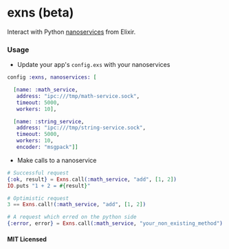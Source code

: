 exns (beta)
===========

Interact with Python [nanoservices](https://github.com/walkr/nanoservice) from Elixir.


### Usage


* Update your app's `config.exs` with your nanoservices

```elixir
config :exns, nanoservices: [

  [name: :math_service,
   address: "ipc:///tmp/math-service.sock",
   timeout: 5000,
   workers: 10],

  [name: :string_service,
   address: "ipc:///tmp/string-service.sock",
   timeout: 5000,
   workers: 10,
   encoder: "msgpack"]]
```


* Make calls to a nanoservice

```elixir
# Successful request
{:ok, result} = Exns.call(:math_service, "add", [1, 2])
IO.puts "1 + 2 = #{result}"

# Optimistic request
3 == Exns.call!(:math_service, "add", [1, 2])

# A request which erred on the python side
{:error, error} = Exns.call(:math_service, "your_non_existing_method")
```


#### MIT Licensed
